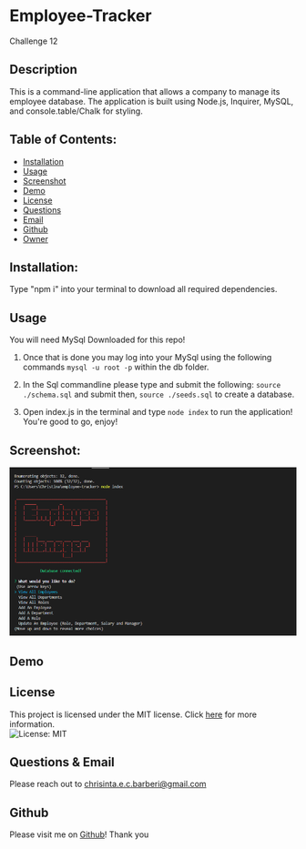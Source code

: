 # Employee-Tracker

Challenge 12

## Description

This is a command-line application that allows a company to manage its employee database. The application is built using Node.js, Inquirer, MySQL, and console.table/Chalk for styling.

## Table of Contents:

* [Installation](#installation)
* [Usage](#usage)
* [Screenshot](#screenshot)
* [Demo](#demo)
* [License](#license)
* [Questions](#Questions)
* [Email](#Email)
* [Github](#Github)
* [Owner](#Owner)

## Installation:

Type "npm i" into your terminal to download all required dependencies.

## Usage 

You will need MySql Downloaded for this repo!

1. Once that is done you may log into your MySql using the following commands ``mysql -u root -p`` within the db folder.

2. In the Sql commandline please type and submit the following: ``source ./schema.sql`` and submit then, ``source ./seeds.sql`` to create a database.

3. Open index.js in the terminal and type ``node index`` to run the application! You're good to go, enjoy!

## Screenshot:
![Screenshot of Application](./assets/images/Screenshot.png)

## Demo


## License

This project is licensed under the MIT license. Click [here](https://opensource.org/licenses/MIT) for more information.<br>
![License: MIT](https://img.shields.io/badge/License-MIT-yellow.svg)

## Questions & Email

Please reach out to chrisinta.e.c.barberi@gmail.com

## Github

Please visit me on [Github](https://github.com/Christinaecb)! Thank you 